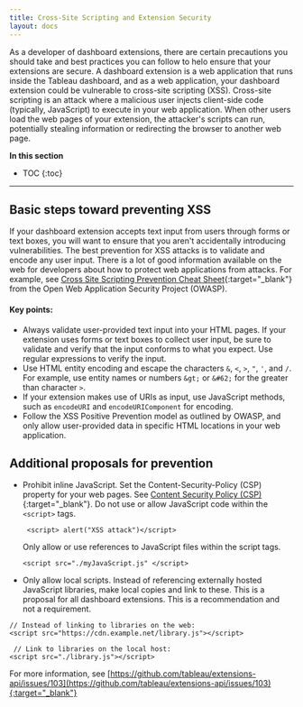 ```yaml
---
title: Cross-Site Scripting and Extension Security
layout: docs
---
```


As a developer of dashboard extensions, there are certain precautions you should take and best practices you can follow to helo ensure that your extensions are secure. A dashboard extension is a web application that runs inside the Tableau dashboard, and as a web application, your dashboard extension could be vulnerable to cross-site scripting (XSS). Cross-site scripting is an attack where a malicious user injects client-side code (typically, JavaScript) to execute in your web application. When other users load the web pages of your extension, the attacker's scripts can run, potentially stealing information or redirecting the browser to another web page.


**In this section**

* TOC
{:toc}



---

## Basic steps toward preventing XSS

If your dashboard extension accepts text input from users through forms or text boxes, you will want to ensure that you aren't accidentally introducing vulnerabilities. The best prevention for XSS attacks is to validate and encode any user input. There is a lot of good information available on the web for developers about how to protect web applications from attacks. For example, see  [Cross Site Scripting Prevention Cheat Sheet](https://www.owasp.org/index.php/XSS_(Cross_Site_Scripting)_Prevention_Cheat_Sheet){:target="_blank"} from the Open Web Application Security Project (OWASP).

#### Key points:

* Always validate user-provided text input into your HTML pages.
  If your extension uses forms or text boxes to collect user input, be sure to validate and verify that the input conforms to what you expect. Use regular expressions to verify the input. 
* Use HTML entity encoding and escape the characters `&`, `<`, `>`, `"`, `'`, and `/`.  For example, use entity names or numbers `&gt;` or `&#62;` for the greater than character `>`.
* If your extension makes use of URIs as input, use JavaScript methods, such as `encodeURI` and `encodeURIComponent` for encoding.
* Follow the XSS Positive Prevention model as outlined by OWASP, and only allow user-provided data in specific HTML locations in your web application.  

## Additional proposals for prevention

* Prohibit inline JavaScript. 
  Set the Content-Security-Policy (CSP) property for your web pages. See [Content Security Policy (CSP)](https://developer.mozilla.org/en-US/docs/Web/HTTP/CSP){:target="_blank"}. 
  Do not use or allow JavaScript code within the `<script>` tags.

  ```
   <script> alert("XSS attack")</script>
  ```
  Only allow or use references to JavaScript files within the script tags. 
  ```
  <script src="./myJavaScript.js" </script>
  ```

* Only allow local scripts. Instead of referencing externally hosted JavaScript libraries, make local copies and link to these. This is a proposal for all dashboard extensions. This is a recommendation and not a requirement. 

``` 
// Instead of linking to libraries on the web:
<script src="https://cdn.example.net/library.js"></script>

 // Link to libraries on the local host:
<script src="./library.js"></script>

```
For more information, see [https://github.com/tableau/extensions-api/issues/103](https://github.com/tableau/extensions-api/issues/103){:target="_blank"}

